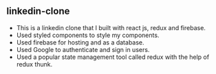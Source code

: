 ## linkedin-clone
- This is a linkedin clone that I built with react js, redux and firebase.
- Used styled components to style my components.
- Used firebase for hosting and as a database.
- Used Google to authenticate and sign in users.
- Used a popular state management tool called redux with the help of redux thunk.
